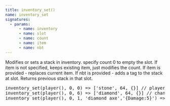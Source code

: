 ```yaml
---
title: inventory_set()
name: inventory_set
signatures:
  - params:
      - name: inventory
      - name: slot
      - name: count
      - name: item
      - name: nbt
---
```


Modifies or sets a stack in inventory. specify count 0 to empty the slot. If
item is not specified, keeps existing item, just modifies the count. If item is
provided - replaces current item. If nbt is provided - adds a tag to the stack
at slot. Returns previous stack in that slot.

<pre>
inventory_set(player(), 0, 0) => ['stone', 64, {}] // player had a stack of stone in first hotbar slot
inventory_set(player(), 0, 6) => ['diamond', 64, {}] // changed stack of diamonds in player slot to 6
inventory_set(player(), 0, 1, 'diamond_axe','{Damage:5}') => null //added slightly damaged diamond axe to first player slot
</pre>

